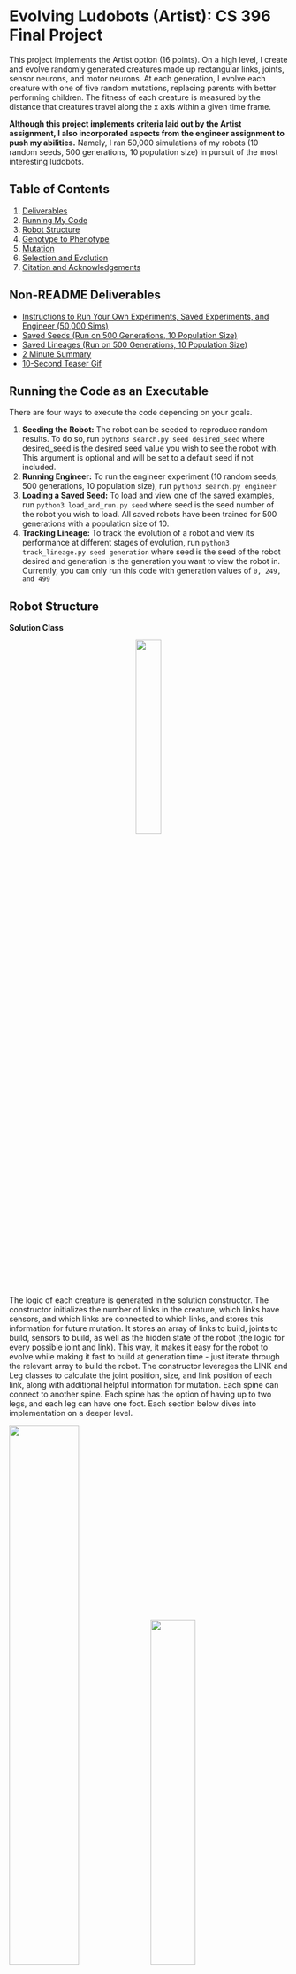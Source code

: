 <a name="Top"></a>
# Evolving Ludobots (Artist): CS 396 Final Project

This project implements the Artist option (16 points). On a high level, I create and evolve randomly generated creatures made up rectangular links, joints, sensor neurons, and motor neurons. At each generation, I evolve each creature with one of five random mutations, replacing parents with better performing children. The fitness of each creature is measured by the distance that creatures travel along the x axis within a given time frame.

**Although this project implements criteria laid out by the Artist assignment, I also incorporated aspects from the engineer assignment to push my abilities.** Namely, I ran 50,000 simulations of my robots (10 random seeds, 500 generations, 10 population size) in pursuit of the most interesting ludobots.

## Table of Contents

1. [Deliverables](#Deliverables)
2. [Running My Code](#Executable)
3. [Robot Structure](#Structure)
4. [Genotype to Phenotype](#Genotype)
5. [Mutation](#Mutation)
6. [Selection and Evolution](#Evolution)
7. [Citation and Acknowledgements](#Citations)

<a name="Deliverables"></a>
## Non-README Deliverables

* [Instructions to Run Your Own Experiments, Saved Experiments, and Engineer (50,000 Sims)](#Executable)
* [Saved Seeds (Run on 500 Generations, 10 Population Size)](https://github.com/JiayanL/ludobots/tree/main/Saved%20Seeds)
* [Saved Lineages (Run on 500 Generations, 10 Population Size)](https://github.com/JiayanL/ludobots/tree/main/lineages)
* [2 Minute Summary](https://youtu.be/DuORAq1ZVxA)
* [10-Second Teaser Gif](https://media.giphy.com/media/v1.Y2lkPTc5MGI3NjExZGY2MDdjZGUwMzQzYzI0YTcyOGNmMTk1NzZlMzcyYzkxZWFiMjE1MCZjdD1n/EO7LZZK1KMqWHy7Hav/giphy.gif)


<a name="Executable"></a>
## Running the Code as an Executable
There are four ways to execute the code depending on your goals.

1. **Seeding the Robot:** The robot can be seeded to reproduce random results. To do so, run ```python3 search.py seed desired_seed``` where desired_seed is the desired seed value you wish to see the robot with. This argument is optional and will be set to a default seed if not included.
2. **Running Engineer:** To run the engineer experiment (10 random seeds, 500 generations, 10 population size), run ```python3 search.py engineer```
3. **Loading a Saved Seed:** To load and view one of the saved examples, run ```python3 load_and_run.py seed``` where seed is the seed number of the robot you wish to load. All saved robots have been trained for 500 generations with a population size of 10.
4. **Tracking Lineage:** To track the evolution of a robot and view its performance at different stages of evolution, run ```python3 track_lineage.py seed generation``` where seed is the seed of the robot desired and generation is the generation you want to view the robot in. Currently, you can only run this code with generation values of ```0, 249, and 499```

<a name="Structure"></a>
## Robot Structure

**Solution Class**

<p align="center">
 <img src="https://user-images.githubusercontent.com/76187440/225347922-ba55a6fd-cda4-4341-9677-58764eb13839.jpg" width = 30% /img>
 </p>

The logic of each creature is generated in the solution constructor. The constructor initializes the number of links in the creature, which links have sensors, and which links are connected to which links, and stores this information for future mutation. It stores an array of links to build, joints to build, sensors to build, as well as the hidden state of the robot (the logic for every possible joint and link). This way, it makes it easy for the robot to evolve while making it fast to build at generation time - just iterate through the relevant array to build the robot. The constructor leverages the LINK and Leg classes to calculate the joint position, size, and link position of each link, along with additional helpful information for mutation. Each spine can connect to another spine. Each spine has the option of having up to two legs, and each leg can have one foot. Each section below dives into implementation on a deeper level.

<p float="left">
<img src="https://user-images.githubusercontent.com/76187440/221807572-e296921e-c900-41d8-b32c-6372d44b0679.jpeg" width="50%">
<img src="https://user-images.githubusercontent.com/76187440/221807658-28a1eaeb-f486-44e8-bb2d-0402bcf89ad5.jpg" width="40%">
</p>

**Links and Joints**

<p align="center">
 <img src="https://user-images.githubusercontent.com/76187440/225349513-d75c8521-1aa2-409e-9f5e-9e419d887512.jpg" height=50% width=50%</img>
 </p>

The logic for every joint and link possible exists in the robot constructor. However, joints and links are selectively shown at generation time to create intersting robots and the chance for evolution. There are three kinds of links that extend the design of each creature from 1D to 2D and 3D. The core structure of each creature is a 1 dimensional chain of links called the spine. Each spine can have 0, 1, or 2 legs attached to its faces, extending its structure into 2D. Each leg, in turn can have an optional foot extended below it, which creates the option for the design to turn into 3D.

**Spine.** Spines are rectangles connected in a 1D chain by revolute, floating, or planar joints through any of the 3 joint axes. Each **joint** is relatively positioned at the end of the previous block's x value, in the middle of the y value, and in the middle of each respect to height. The positions of each joint are also dynamically sized based on the length (in the x direction) of each spine piece to make sure that the blocks do not overlap. The positional, size, and joint logic for each joint is encapsulated in the ```link``` class.

<p align="center">
<img src="https://user-images.githubusercontent.com/76187440/221807087-290633af-40f2-4272-ab6c-527a78138e05.jpeg" height="250" width="500">
</p>

**Leg.** Legs protrude from spines in the y-direction. Each leg is placed relative to a **joint** located in the center of its parent link with respect to length (x) and height (z). The length of the leg will not exceed the length of its parent element to prevent intersecting. A corresponding joint is placed at the bottom of each leg if a foot exists. The logic for the positioning, size, and joint position for each leg is encapsulated in the ```leg``` class.

<p align="center">
<img src="https://user-images.githubusercontent.com/76187440/221812985-2e52131c-6a55-48e5-bae7-4604d41f67a0.jpg" height="250" width="500">
</p>

**Foot** Feet protrude from under legs, if they exist. Each foot is placed at the bottom and towards the edge of each leg. The height of each foot will not exceed the height between the leg and the floor to prevent the robot from shooting out of the ground. There is one **joint** here between each foot and each leg and it is positioned such that the half the foot is under the leg in the y-direction and the foot touches the bottom of each leg with respect to the z-axis. The logic for the positioning, size, and joint position for each leg is encapsulated in the ```leg``` class.

<p align="center">
 <img src="https://user-images.githubusercontent.com/76187440/221813248-b9c74606-8dc3-4ad1-ad63-6b88fd1f316f.jpg" height="250" width="500">
 </p>

As a result of the architectural decisions, this project can generate 1D, 2D, and 3D structures that can move in all dimensions due to the variability of joint types and joint axes.

**Synapses**
<p align="center">
 <img src="https://user-images.githubusercontent.com/76187440/225347072-ab208768-7b16-455e-80d2-338621ad5ccb.jpg" height=50% width=50% /img>
 </p>

In the constructor, I allocate a certain percentage of the total links generated to have synapses. This information is also encoded in the class containing the link information for each link and reflects in the color of each link. I add a sensor neuron to each of these sensor links and connect them to a motor neuron attached to every joint.

<p align="center">
 <img src="https://user-images.githubusercontent.com/76187440/225347532-013a60e0-0183-442d-abf0-d9a85ac51c83.jpeg" height=50% width=50% /img>
</p>
**Every kind of brain is possible**. Sensors are fully connected with motors with the potential for hidden layers, so that every sensor can affect every motor. Introducing hidden layers down the line would be a trivial task and allow for the robot to learn even more complex behavior. The 

<a name="Genotype"></a>
## Genotype to Phenotype
<p align="center">
 <img src="https://user-images.githubusercontent.com/76187440/225346165-22949965-1773-4a9b-bf3f-c467957a1dbf.jpg" height=50% width=50%/>
</p>

This diagram indicates how the genotype of the robot translates into the physical phenotype. The head of the robot is connected to a body segment that can be connected to up to two leg segments and one additional body segment. Each leg segment can be in turn connected to one other leg segment. Each of the links in the genotype can be in turn activated as a sensor and fully connected with all other links in the robot. This enabls morphologies such as snakes, lizards, horses, and every hybrid combination of the three models.

<a name="Mutation"></a>
## Mutation

<p align="center">
<img src="https://user-images.githubusercontent.com/76187440/225350093-31af1c56-f018-45b3-852c-0fde09bcf718.jpg" height=50% width=50%>
</p>

Evolution of each creature during the mutate stage can be occur in 4 distinct ways. The workaround to make calculation of morphology mutations during each evolution easier the introduction of a new field to the Spine, Leg, and Foot classes called ```isActive```. In Assignment 7, I generated limbs randomly on the spot - making spontaneous decisions to generate 0-4 limbs at each spine link while after generating the respective spine link. In Assignment 8, to better keep track of my links and neurons, I generate the information for a creature of N spines with 4 limbs (2 legs, 2 feet) at each spine, but mark a certain proportion of the spines to be inactive, which means that they don't appear. This is a preset figure marked in a similar way to the array that stores whether or not a link contains a sensor. Each spine has corresponding information about whether or not it has legs, and how many. This makes the following mutations simpler to execute than doing spontaneous calculations to add, subtract, and modify links.
 
<p align="center">
<img src="https://user-images.githubusercontent.com/76187440/225350479-839524dd-659c-45c8-8a63-01d12a5ea986.jpg" height=50% width=50%>
</p>

**1.  Link Addition and Subtraction**

<p align="center">
<img src="https://user-images.githubusercontent.com/76187440/225352481-1506ec9b-d072-4b14-b9fd-611b1728bfe1.jpeg" height=50% width=50%</img>
 </p>

Link Addition is performed by taking a random link id from the number of total links (active and inactive), and marking it active if it is not active. If the current element I mark active is a foot link, I can also reference the parent field in the link to check whether or not the leg connecting it to the spine is active. If the leg is inactive, I also mark that link as active. Correspondingly, I add all the links I have active to a running array of active links so that I can render it in my Create_World function. I also add it to the tally of currently active links, so that my Create_Brain calculations can run smoothly. In this case, no new calculation has to be performed

Similar to Link Addition, I perform link subtraction by finding a random link id from the number of total links (active and inactive) and marking it inactive if it is active. If the current element I mark is a leg link, I also mark the corresponding foot link inactive. I do not apply this mutation to spine link elements because I think it is unrealistic given what I know about biological evolution. Using information stored in the class, I remove it from the active links array, so that it does not get rendered and decrement the count of currently active links, adjusting the sensor array, so that the neurons are also properly adjusted for the loss of 0-2 links in the body.

**2.  Link Modification**

<p align="center">
  <img src="https://user-images.githubusercontent.com/76187440/225352794-06530c47-ef4f-4053-b8c7-9ee12f26d9c2.jpg" height=50% width="50%" </img>
</p>

Link modification triggers a recalculation of a link's size and joint positioning. However, this is only performed on legs and feet due to the difficulties associated with adjusting the size of a spinal link. The way this is done is by recalculating the joint and link positions through the Leg constructor. By taking the id of the current link and replacing the reference to it in my link dictionary with a new Leg element, I'm able to swap out a new size constructor, that may also have a different sensor/color value without difficulty because the relative position to the spinal joint as well of the position of the joint to connect the newly sized link are calculated based off of size in the Leg class. The benefit of using the class is that it sets an upper limit to the size of each element to ensure that it won't overlap with other elements (i.e. max length is less than the length of its parent element, and the height is calculated such that it isn't taller than the creature, causing it to shoot out of the ground).

**3.  Update Weights (Brain Evolution)**
<p align="center">
 <img src="https://user-images.githubusercontent.com/76187440/225353489-07a16d60-5785-448d-accc-29d13b743d75.jpg"> height=50% width=50%</img>
 </p>

Evolving the brain is done the same way it was done in previous assignments. The mutate function chooses a random row and a random column and assigns a random value to the corresponding entry in the sensor to motor neuron weights.     

**4. Update Sensors (Brain Evolution)**
<p align="center">
 <img src="https://user-images.githubusercontent.com/76187440/225353021-0f84fcad-dd5c-4219-b4e8-33add07f09f3.jpg" height=50% width=50%</img>
 </p>

Links can be selected to have their sensors swapped. The corresponding color of the block and sensor neuron would be updated as well as the connections between each sensor neuron and motor neuron.


<a name="Evolution"></a>
## Evolution and Selection (Parallel Hill Climbing)
<p align="center">
 <img src="https://user-images.githubusercontent.com/76187440/225350623-01529cdd-2065-47ff-a9b9-5efc4dab2876.jpg" height=50% width = 50%</img>
</p>

This project uses parallel hill climbing to evolve and select new iterations of the robot. Each generation will have a population size of ```x``` different robots. Each parent robot will go through a mutation to create a child robot. If the child robot travels further along the x axis than the parent robot, it has higher fitness and is selected to replace the robot. This is done across all members in the population. At the end, the parent with the highest fitness is chosen.

## Results and Findings
<p align="center">
<img src="https://user-images.githubusercontent.com/76187440/225204649-761bea9e-6768-434f-8d07-1136d42c0a3f.png" width="800" height="600" />
</p>

<a name="Citations"></a>
## Citations and Acknowledgements
This project was built on top of information from [r/ludobots](https://www.reddit.com/r/ludobots/comments/l86j8r/start_here/) and the python [pyrosim library](https://github.com/jbongard/pyrosim).

This project would not have been possible without the instruction and guidance of Professor [Sam Kriegman](https://www.mccormick.northwestern.edu/research-faculty/directory/profiles/kriegman-sam.html). You can learn more about Professor Krigeman's groundbreaking research on Xenobots [here](https://www.xenobot.group/). Additionally, thank you to TA Donna Hooshmand and PM Jack Burdhardt for their help and flexibility. Their assistance throughout office hours, post-class discussions, and campuswire made the entire project process very smooth. Thank you for all the help throughout the course!

**[Return to Top](#Top)**
